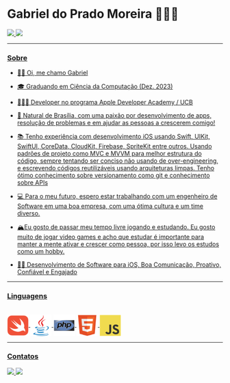 # Gabriel do Prado Moreira 👨🏽‍💻

<div>
  <a href="https://github.com/gabrielprm">
  <img height="150em" src="https://github-readme-stats.vercel.app/api?username=gabrielprm&show_icons=true&theme=github_dark&include_all_commits=true&count_private=true&hide=stars,issues,prs"/>
  <img height="150em" src="https://github-readme-stats.vercel.app/api/top-langs/?username=gabrielprm&langs_count=7&theme=github_dark"/>
</div>
  
---
  
### Sobre

- 👋🏽 Oi, me chamo Gabriel

- 🎓 Graduando em Ciência da Computação (Dez. 2023)

- 👨🏻‍💻 Developer no programa Apple Developer Academy / UCB

- 🌇 Natural de Brasília, com uma paixão por desenvolvimento de apps, resolução de problemas e em ajudar as pessoas a crescerem comigo!

- 📚 Tenho experiência com desenvolvimento iOS usando Swift, UIKit, SwiftUI, CoreData, CloudKit, Firebase, SpriteKit entre outros.
Usando padrões de projeto como MVC e MVVM para melhor estrutura do código, sempre tentando ser conciso não usando de over-engineering, e escrevendo códigos reutilizáveis usando arquiteturas limpas.
Tenho ótimo conhecimento sobre versionamento como git e conhecimento sobre APIs

- 💻 Para o meu futuro, espero estar trabalhando com um engenheiro de Software em uma boa empresa, com uma ótima cultura e um time diverso.

- 🏔Eu gosto de passar meu tempo livre jogando e estudando. Eu gosto muito de jogar video games e acho que estudar é importante para manter a mente ativar e crescer como pessoa, por isso levo os estudos como um hobby.

- 💪🏽 Desenvolvimento de Software para iOS, Boa Comunicação, Proativo, Confiável e Engajado

---

### Linguagens
  
<div style="display: inline_block"><br>
  <img align="center" height="50" width="50" src="https://github.com/devicons/devicon/blob/master/icons/swift/swift-original.svg">
  <img align="center" height="50" width="50" src="https://github.com/devicons/devicon/blob/master/icons/java/java-original.svg">
  <img align="center" height="50" width="50" src="https://github.com/devicons/devicon/blob/master/icons/php/php-original.svg">
  <img align="center" height="50" width="50" src="https://github.com/devicons/devicon/blob/master/icons/html5/html5-original.svg">
  <img align="center" height="50" width="50" src="https://github.com/devicons/devicon/blob/master/icons/javascript/javascript-original.svg">
</div>

---
  
### Contatos

<a href="https://www.linkedin.com/in/gabrielprm/">
  <img src="https://img.shields.io/badge/-LinkedIn-%230077B5?style=for-the-badge&logo=linkedin&logoColor=white" target="_blank">
</a>
<a href = "mailto:gabrielprm@gmail.com">
  <img src="https://img.shields.io/badge/-Outlook-%23333?style=for-the-badge&logo=microsoftoutlook&logoColor=blue" target="_blank">
</a>


